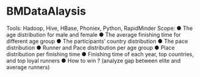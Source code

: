 # BMDataAlaysis
Tools:
Hadoop, Hive, HBase, Phoniex, Python, RapidMinder
Scope:
● The age distribution for male and female
● The average finishing time for different age group
● The participants’ country distribution
● The pace distribution
● Runner and Pace distribution per age group
● Place distribution per finishing time
● Finishing time of each year, top countries, and top loyal runners
● How to win ? (analyze gap between elite and average runners)
